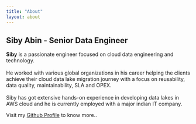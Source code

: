 ```yaml
---
title: "About"
layout: about
---
```


## Siby Abin - Senior Data Engineer


**Siby** is a passionate engineer focused on cloud data engineering and technology.<br/><br/> He worked with various global organizations in his career helping the clients achieve their cloud data lake migration journey with a focus on reusability, data quality, maintainability, SLA and OPEX.<br/><br/>Siby has got extensive hands-on experience in developing data lakes in AWS cloud and he is currently employed with a major indian IT company.  

Visit my [Github Profile](https://github.com/sibyabin) to know more..